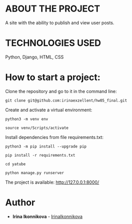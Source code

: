# ABOUT THE PROJECT

A site with the ability to publish and view user posts.

# TECHNOLOGIES USED

Python, Django, HTML, CSS

# How to start a project:

Clone the repository and go to it in the command line:

```
git clone git@github.com:irinaexzellent/hw05_final.git
```

Create and activate a virtual environment:

```
python3 -m venv env
```
```
source venv/Scripts/activate
```

Install dependencies from file requirements.txt:

```
python3 -m pip install --upgrade pip
```
```
pip install -r requirements.txt
```
```
cd yatube
```
```
python manage.py runserver
```
The project is available: http://127.0.0.1:8000/

# Author

* **Irina Ikonnikova** -  [IrinaIkonnikova](https://github.com/irinaexzellent)


